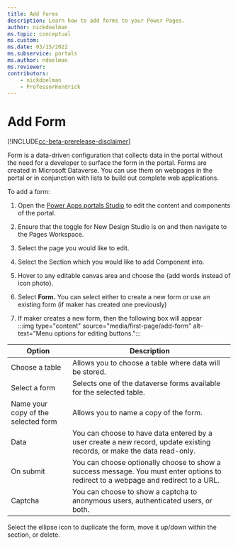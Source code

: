 ```yaml
---
title: Add forms
description: Learn how to add forms to your Power Pages.
author: nickdoelman
ms.topic: conceptual
ms.custom: 
ms.date: 03/15/2022
ms.subservice: portals
ms.author: ndoelman 
ms.reviewer: 
contributors:
    - nickdoelman
    - ProfessorKendrick
---
```


# Add Form

[!INCLUDE[cc-beta-prerelease-disclaimer](../includes/cc-beta-prerelease-disclaimer.md)]

Form is a data-driven configuration that collects data in the portal without the need for a developer to surface the form in the portal. Forms are created in Microsoft Dataverse. You can use them on webpages in the portal or in conjunction with lists to build out complete web applications.

To add a form:

1. Open the [Power Apps portals Studio](/powerapps/maker/portals/portal-designer-anatomy) to edit the content and components of the portal.

1. Ensure that the toggle for New Design Studio is on and then navigate to the Pages Workspace.

1. Select the page you would like to edit.

1. Select the Section which you would like to add Component into.

1. Hover to any editable canvas area and choose the {add words instead of icon photo}.

1. Select **Form.** You can select either to create a new form or use an existing form (if maker has created one previously)

1. If maker creates a new form, then the following box will appear  
    :::img type="content" source="media/first-page/add-form" alt-text="Menu options for editing buttons.":::

| Option | Description |
| ----------- | ----------- |
| Choose a table | Allows you to choose a table where data will be stored. |
| Select a form | Selects one of the dataverse forms available for the selected table. |
| Name your copy of the selected form| Allows you to name a copy of the form. |
| Data | You can choose to have data entered by a user create a new record, update existing records, or make the data read-only. |
| On submit | You can choose optionally choose to show a success message.  You must enter options to redirect to a webpage and redirect to a URL. |
| Captcha | You can choose to show a captcha to anonymous users, authenticated users, or both.

Select the ellipse icon to duplicate the form, move it up/down within the section, or delete.